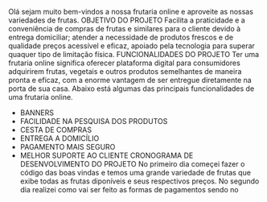 Olá sejam muito bem-vindos a nossa frutaria online e aproveite as nossas variedades de frutas.
OBJETIVO DO PROJETO 
Facilita a praticidade e a conveniência de compras de frutas e similares para o cliente devido à entrega domiciliar; atender a necessidade de produtos frescos e de qualidade preços acessível e eficaz, apoiado pela 
tecnologia para superar quaquer tipo de limitação física.
FUNCIONALIDADES DO PROJETO
Ter uma frutaria online significa oferecer plataforma digital para consumidores adquirirem frutas, vegetais e outros produtos semelhantes de maneira pronta e eficaz, com a enorme vantagem de ser entregue diretamente na 
porta de sua casa. Abaixo está algumas das principais funcionalidades de uma frutaria online.
* BANNERS
* FACILIDADE NA PESQUISA DOS PRODUTOS
* CESTA DE COMPRAS
* ENTREGA A DOMICÍLIO
* PAGAMENTO MAIS SEGURO
* MELHOR SUPORTE AO CLIENTE
  CRONOGRAMA DE DESENVOLVIMENTO DO PROJETO
  No primeiro dia começei fazer o código das boas vindas e temos uma grande variedade de frutas que exibe todas as frutas diponíveis e seus respectivos preços.
  No segundo dia realizei como vai ser feito as formas de pagamentos sendo no 
  
